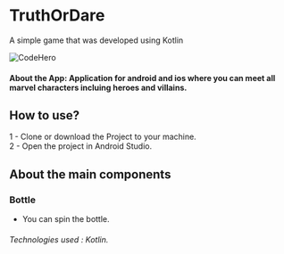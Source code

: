 # TruthOrDare
A simple game that was developed using Kotlin

![CodeHero](https://github.com/ProgramadorLeandroSantos/CodeHero-Objective/blob/main/src/assets/gifts/codehero.gif)
#### About the App: Application for android and ios where you can meet all marvel characters incluing heroes and villains.

## How to use?

1 - Clone or download the Project to your machine.<br/>
2 - Open the project in Android Studio.<br/>

## About the main components
### Bottle
* You can spin the bottle.

###### Technologies used : Kotlin.
